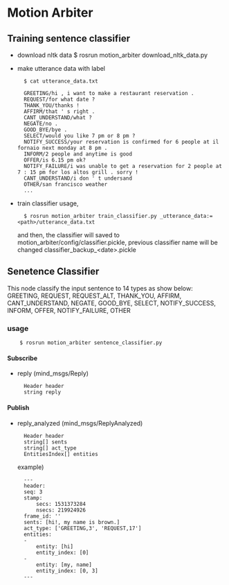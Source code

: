 # Motion Arbiter

## Training sentence classifier

- download nltk data
        $ rosrun motion_arbiter download_nltk_data.py 

- make utterance data with label

        $ cat utterance_data.txt

        GREETING/hi , i want to make a restaurant reservation .
        REQUEST/for what date ?
        THANK_YOU/thanks !
        AFFIRM/that ' s right .
        CANT_UNDERSTAND/what ?
        NEGATE/no .
        GOOD_BYE/bye .
        SELECT/would you like 7 pm or 8 pm ?
        NOTIFY_SUCCESS/your reservation is confirmed for 6 people at il fornaio next monday at 8 pm .
        INFORM/2 people and anytime is good
        OFFER/is 6.15 pm ok?
        NOTIFY_FAILURE/i was unable to get a reservation for 2 people at 7 : 15 pm for los altos grill . sorry !
        CANT_UNDERSTAND/i don ' t undersand
        OTHER/san francisco weather
        ...

- train classifier usage,

        $ rosrun motion_arbiter train_classifier.py _utterance_data:=<path>/utterance_data.txt

    and then, the classifier will saved to motion_arbiter/config/classifier.pickle, previous classifier name will be changed classifier_backup\_\<date\>.pickle

## Senetence Classifier

This node classify the input sentence to 14 types as show below:
    GREETING, REQUEST, REQUEST_ALT, THANK_YOU, AFFIRM, CANT_UNDERSTAND, NEGATE, GOOD_BYE, SELECT, NOTIFY_SUCCESS, INFORM, OFFER, NOTIFY_FAILURE, OTHER   

### usage

        $ rosrun motion_arbiter sentence_classifier.py

#### Subscribe

- reply (mind_msgs/Reply)

        Header header
        string reply

#### Publish

- reply_analyzed (mind_msgs/ReplyAnalyzed)

        Header header
        string[] sents
        string[] act_type
        EntitiesIndex[] entities

    example)

        ---
        header:
        seq: 3
        stamp:
            secs: 1531373284
            nsecs: 219924926
        frame_id: ''
        sents: [hi!, my name is brown.]
        act_type: ['GREETING,3', 'REQUEST,17']
        entities:
        -
            entity: [hi]
            entity_index: [0]
        -
            entity: [my, name]
            entity_index: [0, 3]
        ---
